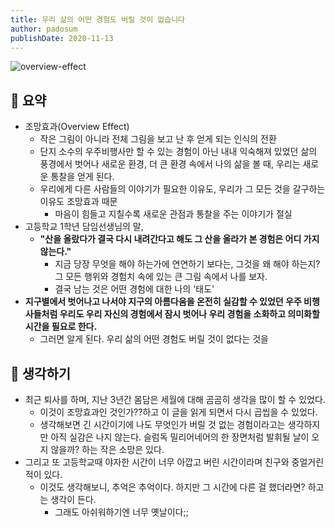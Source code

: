 ```yaml
---
title: 우리 삶의 어떤 경험도 버릴 것이 없습니다
author: padosum
publishDate: 2020-11-13
---
```

![overview-effect](../docs/../docs/img/overview-effect.png)


## 📝 요약 

- 조망효과(Overview Effect)  
  - 작은 그림이 아니라 전체 그림을 보고 난 후 얻게 되는 인식의 전환
  - 단지 소수의 우주비행사만 할 수 있는 경험이 아닌 내내 익숙해져 있었던 삶의 풍경에서 벗어나 새로운 환경, 더 큰 환경 속에서 나의 삶을 볼 때, 우리는 새로운 통찰을 얻게 된다.  
  - 우리에게 다른 사람들의 이야기가 필요한 이유도, 우리가 그 모든 것을 갈구하는 이유도 조망효과 때문  
    - 마음이 힘들고 지칠수록 새로운 관점과 통찰을 주는 이야기가 절실  
- 고등학교 1학년 담임선생님의 말,  
  - **"산을 올랐다가 결국 다시 내려간다고 해도 그 산을 올라가 본 경험은 어디 가지 않는다."**  
    - 지금 당장 무엇을 해야 하는가에 연연하기 보다는, 그것을 왜 해야 하는지? 그 모든 행위와 경험치 속에 있는 큰 그림 속에서 나를 보자.  
    - 결국 남는 것은 어떤 경험에 대한 나의 '태도'  
- **지구별에서 벗어나고 나서야 지구의 아름다움을 온전히 실감할 수 있었던 우주 비행사들처럼 우리도 우리 자신의 경험에서 잠시 벗어나 우리 경험을 소화하고 의미화할 시간을 필요로 한다.**  
  - 그러면 알게 된다. 우리 삶의 어떤 경험도 버릴 것이 없다는 것을  


## 🤔 생각하기 
- 최근 퇴사를 하며, 지난 3년간 몸담은 세월에 대해 곰곰히 생각을 많이 할 수 있었다.  
  - 이것이 조망효과인 것인가??하고 이 글을 읽게 되면서 다시 곱씹을 수 있었다.  
  - 생각해보면 긴 시간이기에 나도 무엇인가 버릴 것 없는 경험이라고는 생각하지만 아직 실감은 나지 않는다. 슬럼독 밀리어네어의 한 장면처럼 발휘될 날이 오지 않을까? 하는 작은 소망은 있다.  
- 그리고 또 고등학교때 야자한 시간이 너무 아깝고 버린 시간이라며 친구와 중얼거린 적이 있다.  
  - 이것도 생각해보니, 추억은 추억이다. 하지만 그 시간에 다른 걸 했더라면? 하고는 생각이 든다. 
    - 그래도 아쉬워하기엔 너무 옛날이다;; 